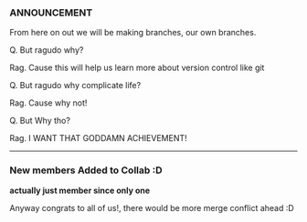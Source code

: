 ### ANNOUNCEMENT

From here on out we will be making branches, our own branches.

Q. But ragudo why?

Rag. Cause this will help us learn more about version control like git

Q. But ragudo why complicate life?

Rag. Cause why not!

Q. But Why tho?

Rag. I WANT THAT GODDAMN ACHIEVEMENT!

---

### New members Added to Collab :D

**actually just member since only one**

Anyway congrats to all of us!, there would be more merge conflict ahead :D